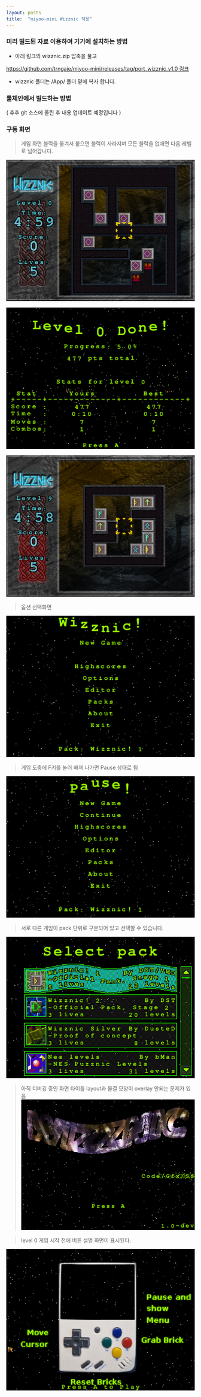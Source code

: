 ```yaml
---
layout: posts
title:  "miyoo-mini Wizznic 적용"
---
```


### 미리 빌드된 자료 이용하여 기기에 설치하는 방법

- 아래 링크의 wizznic.zip 압축을 풀고 

[https://github.com/trngaje/miyoo-mini/releases/tag/port_wizznic_v1.0 링크](https://github.com/trngaje/miyoo-mini/releases/tag/port_wizznic_v1.0)

- wizznic 폴더는 /App/ 폴더 밑에 복사 합니다.

  
### 툴체인에서 빌드하는 방법

( 추후 git 소스에 올린 후 내용 업데이트 예정입니다 )


### 구동 화면

> 게임 화면 블럭을 옮겨서 붙으면 블럭이 사라지며 모든 블럭을 없애면 다음 레벨로 넘어갑니다.

![](/images/2022-02-19/miyoo_mini_wizznic_1.png)

![](/images/2022-02-19/miyoo_mini_wizznic_5.png)

![](/images/2022-02-19/miyoo_mini_wizznic_2.png)


> 옵션 선택화면 

![](/images/2022-02-19/miyoo_mini_wizznic_3.png)

> 게임 도중에 F키를 눌러 빠져 나가면 Pause 상태로 됨

![](/images/2022-02-19/miyoo_mini_wizznic_4.png)

> 서로 다른 게임이 pack 단위로 구분되어 있고 선택할 수 있습니다.

![](/images/2022-02-19/miyoo_mini_wizznic_6.png)

> 아직 디버깅 중인 화면 타이틀 layout과 물결 모양이 overlay 안되는 문제가 있음
![](/images/2022-02-19/miyoo_mini_wizznic_7.png)

> level 0 게임 시작 전에 버튼 설명 화면이 표시된다.

![](/images/2022-02-19/miyoo_mini_wizznic_8.png)
